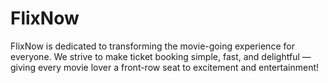 # FlixNow
FlixNow is dedicated to transforming the movie-going experience for everyone. We strive to make ticket booking simple, fast, and delightful — giving every movie lover a front-row seat to excitement and entertainment!
